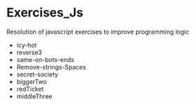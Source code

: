 # Exercises_Js
Resolution of javascript exercises to improve programming logic

- icy-hot
- reverse3
- same-on-bots-ends
- Remove-strings-Spaces
- secret-society
- biggerTwo
- redTicket
- middleThree


